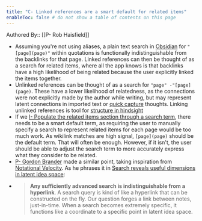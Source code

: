 ```yaml
---
title: "C- Linked references are a smart default for related items"
enableToc: false # do not show a table of contents on this page
---
```


Authored By:: [[P- Rob Haisfield]]

- Assuming you're not using aliases, a plain text search in [Obsidian](Obsidian.md) for `"[page](page)"` within quotations is functionally indistinguishable from the backlinks for that page. Linked references can then be thought of as a search for related items, where all the app knows is that backlinks have a high likelihood of being related because the user explicitly linked the items together.
- Unlinked references can be thought of as a search for `"page" -"[page](page)`. These have a lower likelihood of relatedness, as the connections were not explicitly made by the author while writing, but may represent latent connections in imported text or [quick capture](quick%20capture) thoughts. Linking unlinked references is tool for [structure in hindsight](../LitReview/structure%20in%20hindsight.md)
- If we [I- Populate the related items section through a search term](I-%20Populate%20the%20related%20items%20section%20through%20a%20search%20term.md), there needs to be a smart default term, as requiring the user to manually specify a search to represent related items for each page would be too much work. As wikilink matches are high signal, `[page](page)` should be the default term. That will often be enough. However, if it isn't, the user should be able to adjust the search term to more accurately express what they consider to be related.
- [P- Gordon Brander](P-%20Gordon%20Brander.md) made a similar point, taking inspiration from [Notational Velocity](Notational%20Velocity.md). As he phrases it in [Search reveals useful dimensions in latent idea space](https://subconscious.substack.com/p/search-reveals-useful-dimensions):
- > **Any sufficiently advanced search is indistinguishable from a hyperlink**. A search query is kind of like a hyperlink that can be constructed on the fly. Our question forges a link between notes, just-in-time. When a search becomes extremely specific, it functions like a coordinate to a specific point in latent idea space.
